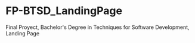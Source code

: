 # FP-BTSD_LandingPage
Final Proyect, Bachelor's Degree in Techniques for Software Development, Landing Page

